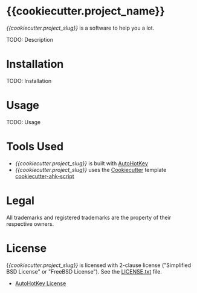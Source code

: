 # {{cookiecutter.project_name}}

*{{cookiecutter.project_slug}}* is a software to help you a lot.

TODO: Description


# Installation

TODO: Installation


# Usage

TODO: Usage


# Tools Used

- *{{cookiecutter.project_slug}}* is built with [AutoHotKey](http://ahkscript.org/)
- *{{cookiecutter.project_slug}}* uses the
  [Cookiecutter](https://github.com/audreyr/cookiecutter) template
  [cookiecutter-ahk-script](https://github.com/caglartoklu/cookiecutter-ahk-script)


# Legal

All trademarks and registered trademarks are the property of their respective owners.


# License
{*{cookiecutter.project_slug}}* is licensed with
2-clause license ("Simplified BSD License" or "FreeBSD License").
See the [LICENSE.txt](LICENSE.txt) file.

* [AutoHotKey License](http://ahkscript.org/docs/license.htm)
